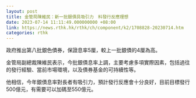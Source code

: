 ```yaml
---
layout: post
title: 金管局陳維民：新一批銀債具吸引力　料發行反應理想
date: 2023-07-14 11:11:49.000000000 +08:00
link: https://news.rthk.hk/rthk/ch/component/k2/1708828-20230714.htm
categories: rthk
---
```


政府推出第八批銀色債券，保證息率5厘，較上一批銀債的4厘為高。

金管局副總裁陳維民表示，今批銀債息率上調，主要考慮多項實際因素，包括過往的發行經驗、當前市場環境，以及債券基金的可持續性等。

他相信，今年銀債息率對長者有吸引力，預計發行反應會十分良好，目前目標發行500億元，有需要可以加碼至550億元。
